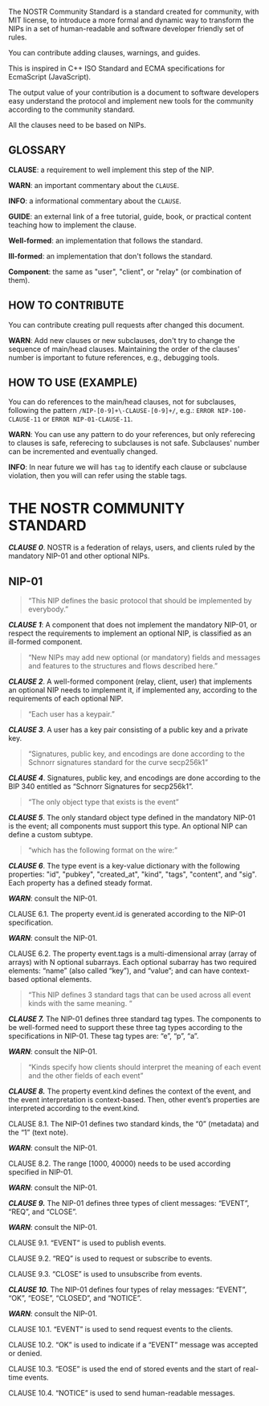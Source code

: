 The NOSTR Community Standard is a standard created for community, with MIT license, to introduce a more formal and dynamic way to transform the NIPs in a set of human-readable and software developer friendly set of rules.

You can contribute adding clauses, warnings, and guides.

This is inspired in C++ ISO Standard and ECMA specifications for EcmaScript (JavaScript).

The output value of your contribution is a document to software developers easy understand the protocol and implement new tools for the community according to the community standard.


All the clauses need to be based on NIPs.

## GLOSSARY

**CLAUSE**: a requirement to well implement this step of the NIP.

**WARN**: an important commentary about the `CLAUSE`.

**INFO**: a informational commentary about the `CLAUSE`.

**GUIDE**: an external link of a free tutorial, guide, book, or practical content teaching how to implement the clause.

**Well-formed**: an implementation that follows the standard.

**Ill-formed**: an implementation that don't follows the standard.

**Component**: the same as "user", "client", or "relay" (or combination of them).

## HOW TO CONTRIBUTE

You can contribute creating pull requests after changed this document.

**WARN**: Add new clauses or new subclauses, don't try to change the sequence of main/head clauses. Maintaining the order of the clauses' number is important to future references, e.g., debugging tools.

## HOW TO USE (EXAMPLE)

You can do references to the main/head clauses, not for subclauses, following the pattern `/NIP-[0-9]+\-CLAUSE-[0-9]+/`, e.g.: `ERROR NIP-100-CLAUSE-11` or `ERROR NIP-01-CLAUSE-11`.

**WARN**: You can use any pattern to do your references, but only referecing to clauses is safe, referecing to subclauses is not safe. Subclauses' number can be incremented and eventually changed.

**INFO**: In near future we will has `tag` to identify each clause or subclause violation, then you will can refer using the stable tags.


# THE NOSTR COMMUNITY STANDARD



***CLAUSE 0***. NOSTR is a federation of relays, users, and clients ruled by the mandatory NIP-01 and other optional NIPs.


## NIP-01 


> “This NIP defines the basic protocol that should be implemented by everybody.”

***CLAUSE 1***: A component that does not implement the mandatory NIP-01, or respect the requirements to implement an optional NIP, is classified as an ill-formed component.



> “New NIPs may add new optional (or mandatory) fields and messages and features to the structures and flows described here.”


***CLAUSE 2***. A well-formed component (relay, client, user) that implements an optional NIP needs to implement it, if implemented any, according to the requirements of each optional NIP.


> “Each user has a keypair.”


***CLAUSE 3***.  A user has a key pair consisting of a public key and a private key.


> “Signatures, public key, and encodings are done according to the Schnorr signatures standard for the curve secp256k1”


***CLAUSE 4***. Signatures, public key, and encodings are done according to the BIP 340 entitled as “Schnorr Signatures for secp256k1”.


> “The only object type that exists is the event”


***CLAUSE 5***. The only standard object type defined in the mandatory NIP-01 is the event; all components must support this type. An optional NIP can define a custom subtype.


> “which has the following format on the wire:”


***CLAUSE 6***. The type event is a key-value dictionary with the following properties: "id", "pubkey", "created_at", "kind", "tags", "content", and "sig". Each property has a defined steady format.

***WARN***: consult the NIP-01.

CLAUSE 6.1. The property event.id is generated according to the NIP-01 specification.

***WARN***: consult the NIP-01.

CLAUSE 6.2. The property event.tags is a multi-dimensional array (array of arrays) with N optional subarrays. Each optional subarray has two required elements: “name” (also called “key”), and “value”; and can have context-based optional elements.

> “This NIP defines 3 standard tags that can be used across all event kinds with the same meaning. “


***CLAUSE 7.*** The NIP-01 defines three standard tag types. The components to be well-formed need to support these three tag types according to the specifications in NIP-01. These tag types are: “e”, “p”, “a”.

***WARN***: consult the NIP-01.

> “Kinds specify how clients should interpret the meaning of each event and the other fields of each event”


***CLAUSE 8.*** The property event.kind defines the context of the event, and the event interpretation is context-based. Then, other event’s properties are interpreted according to the event.kind.


CLAUSE 8.1. The NIP-01 defines two standard kinds, the “0” (metadata) and the “1” (text note).

***WARN***: consult the NIP-01.

CLAUSE 8.2. The range [1000, 40000) needs to be used according specified in NIP-01.

***WARN***: consult the NIP-01.

***CLAUSE 9.*** The NIP-01 defines three types of client messages: “EVENT”, “REQ”, and “CLOSE”.

***WARN***: consult the NIP-01.

CLAUSE 9.1. “EVENT” is used to publish events.

CLAUSE 9.2. “REQ” is used to request or subscribe to events.

CLAUSE 9.3. “CLOSE” is used to unsubscribe from events.


***CLAUSE 10.*** The NIP-01 defines four types of relay messages: “EVENT”, “OK”, “EOSE”, “CLOSED”, and “NOTICE”.

***WARN***: consult the NIP-01.

CLAUSE 10.1. “EVENT” is used to send request events to the clients.

CLAUSE 10.2. “OK” is used to indicate if a “EVENT” message was accepted or denied.

CLAUSE 10.3. “EOSE” is used the end of stored events and the start of real-time events.

CLAUSE 10.4. “NOTICE” is used to send human-readable messages.
